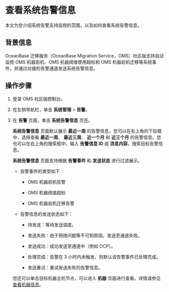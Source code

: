 # 查看系统告警信息

本文为您介绍系统告警支持监控的范围，以及如何查看系统告警信息。

## 背景信息

OceanBase 迁移服务（OceanBase Migration Service，OMS）社区版支持自动监控 OMS 机器宕机、OMS 机器阈值使用超标和 OMS 机器宕机迁移等系统事件，并通过对接的告警通道发送系统告警信息。

## 操作步骤

1. 登录 OMS 社区版控制台。

2. 在左侧导航栏，单击 **系统管理** \> **告警**。

3. 在 **告警** 页面，单击 **系统告警信息** 页签。

   **系统告警信息** 页面默认展示 **最近一周** 的告警信息，您可以在右上角的下拉框中，选择查看 **最近一周**、 **最近三周**、 **近一个月** 和 **近三个月** 的告警信息。您也可以在右上角的搜索框中，输入 **告警信息 ID** 或 **消息内容**，搜索目标告警信息。

   **系统告警信息** 页面支持根据 **告警事件** 和 **发送状态** 进行过滤展示。

   * 告警事件的类型如下：

     * OMS 机器宕机告警

     * OMS 机器阈值超标

     * OMS 机器宕机迁移告警

   * 告警信息的发送状态如下：

     * 待发送：等待发送调度。

     * 发送失败：由于网络问题等不可知原因，发送至通道失败。

     * 发送成功：成功发送至通道中（例如 OCP）。

     * 处理完成：告警在 3 小时内未触发，则默认该告警事件已处理完成。

     * 发送重试：重试发送失败的告警信息。

   您还可以单击目标机器主机节点，可以进入 **机器** 页面进行查看。详情请参见 [查看机器信息](../../../4.o-m-guide/2.server/1.view-server-information.md)。